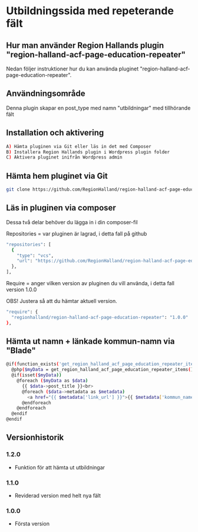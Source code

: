 # Utbildningssida med repeterande fält

## Hur man använder Region Hallands plugin "region-halland-acf-page-education-repeater"

Nedan följer instruktioner hur du kan använda pluginet "region-halland-acf-page-education-repeater".


## Användningsområde

Denna plugin skapar en post_type med namn "utbildningar" med tillhörande fält


## Installation och aktivering

```sh
A) Hämta pluginen via Git eller läs in det med Composer
B) Installera Region Hallands plugin i Wordpress plugin folder
C) Aktivera pluginet inifrån Wordpress admin
```


## Hämta hem pluginet via Git

```sh
git clone https://github.com/RegionHalland/region-halland-acf-page-education-repeater.git
```


## Läs in pluginen via composer

Dessa två delar behöver du lägga in i din composer-fil

Repositories = var pluginen är lagrad, i detta fall på github

```sh
"repositories": [
  {
    "type": "vcs",
    "url": "https://github.com/RegionHalland/region-halland-acf-page-education-repeater.git"
  },
],
```
Require = anger vilken version av pluginen du vill använda, i detta fall version 1.0.0

OBS! Justera så att du hämtar aktuell version.

```sh
"require": {
  "regionhalland/region-halland-acf-page-education-repeater": "1.0.0"
},
```

## Hämta ut namn + länkade kommun-namn via "Blade"


```sh
@if(function_exists('get_region_halland_acf_page_education_repeater_items'))
  @php($myData = get_region_halland_acf_page_education_repeater_items())	
  @if(isset($myData))
    @foreach ($myData as $data)
      {{ $data->post_title }}<br>
      @foreach ($data->metadata as $metadata)
        <a href="{{ $metadata['link_url'] }}">{{ $metadata['kommun_name'] }}</a><br>
      @endforeach
    @endforeach
  @endif
@endif
```


## Versionhistorik

### 1.2.0
- Funktion för att hämta ut utbildningar

### 1.1.0
- Reviderad version med helt nya fält

### 1.0.0
- Första version